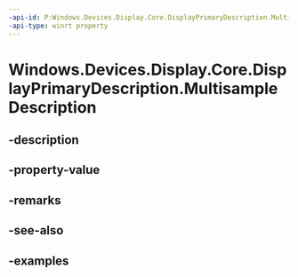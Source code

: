 ```yaml
---
-api-id: P:Windows.Devices.Display.Core.DisplayPrimaryDescription.MultisampleDescription
-api-type: winrt property
---
```


<!-- Property syntax.
public Direct3DMultisampleDescription MultisampleDescription { get; }
-->

# Windows.Devices.Display.Core.DisplayPrimaryDescription.MultisampleDescription

## -description

## -property-value

## -remarks

## -see-also

## -examples

